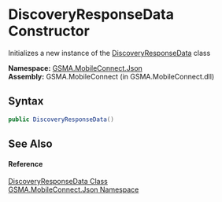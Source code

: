 DiscoveryResponseData Constructor
=================================
Initializes a new instance of the [DiscoveryResponseData][1] class

**Namespace:** [GSMA.MobileConnect.Json][2]  
**Assembly:** GSMA.MobileConnect (in GSMA.MobileConnect.dll)

Syntax
------

```csharp
public DiscoveryResponseData()
```


See Also
--------

#### Reference
[DiscoveryResponseData Class][1]  
[GSMA.MobileConnect.Json Namespace][2]  

[1]: README.md
[2]: ../README.md
[3]: ../../_icons/Help.png